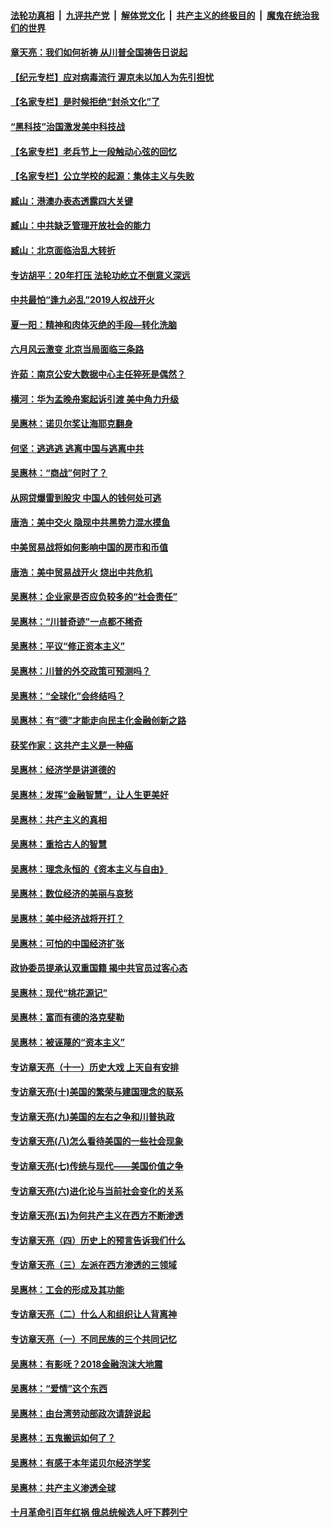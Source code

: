 

####  [法轮功真相](../../../../basic/blob/master/README.md?t=05091602) &nbsp;|&nbsp; [九评共产党](../../../../9ping.md/blob/master/README.md?t=05091602) &nbsp;|&nbsp; [解体党文化](../../../../jtdwh.md/blob/master/README.md?t=05091602)  &nbsp;|&nbsp; [共产主义的终极目的](../../../../gczydzjmd.md/blob/master/README.md?t=05091602) &nbsp;|&nbsp; [魔鬼在统治我们的世界](../../../../mgztzwmdsj.md/blob/master/README.md?t=05091602) 

#### [章天亮：我们如何祈祷 从川普全国祷告日说起](../pages/nsc423/n11944627.md?t=05091602) 

#### [【纪元专栏】应对病毒流行 渥京未以加人为先引担忧](../pages/nsc423/n11875714.md?t=05091602) 

#### [【名家专栏】是时候拒绝“封杀文化”了](../pages/nsc423/n11814093.md?t=05091602) 

#### [“黑科技”治国激发美中科技战](../pages/nsc423/n11638056.md?t=05091602) 

#### [【名家专栏】老兵节上一段触动心弦的回忆](../pages/nsc423/n11646016.md?t=05091602) 

#### [【名家专栏】公立学校的起源：集体主义与失败](../pages/nsc423/n11601833.md?t=05091602) 

#### [臧山：港澳办表态透露四大关键](../pages/nsc423/n11421628.md?t=05091602) 

#### [臧山：中共缺乏管理开放社会的能力](../pages/nsc423/n11407457.md?t=05091602) 

#### [臧山：北京面临治乱大转折](../pages/nsc423/n11406895.md?t=05091602) 

#### [专访胡平：20年打压 法轮功屹立不倒意义深远](../pages/nsc423/n11398800.md?t=05091602) 

#### [中共最怕“逢九必乱”2019人权战开火](../pages/nsc423/n11385248.md?t=05091602) 

#### [夏一阳：精神和肉体灭绝的手段—转化洗脑](../pages/nsc423/n11368250.md?t=05091602) 

#### [六月风云激变 北京当局面临三条路](../pages/nsc423/n11313668.md?t=05091602) 

#### [许茹：南京公安大数据中心主任猝死是偶然？](../pages/nsc423/n11064744.md?t=05091602) 

#### [横河：华为孟晚舟案起诉引渡 美中角力升级](../pages/nsc423/n11027230.md?t=05091602) 

#### [吴惠林：诺贝尔奖让海耶克翻身](../pages/nsc423/n10890049.md?t=05091602) 

#### [何坚：逃逃逃 逃离中国与逃离中共](../pages/nsc423/n10592891.md?t=05091602) 

#### [吴惠林：“商战”何时了？](../pages/nsc423/n10573558.md?t=05091602) 

#### [从网贷爆雷到股灾 中国人的钱何处可逃](../pages/nsc423/n10572800.md?t=05091602) 

#### [唐浩：美中交火 隐现中共黑势力混水摸鱼](../pages/nsc423/n10544040.md?t=05091602) 

#### [中美贸易战将如何影响中国的房市和币值](../pages/nsc423/n10543697.md?t=05091602) 

#### [唐浩：美中贸易战开火 烧出中共危机](../pages/nsc423/n10540126.md?t=05091602) 

#### [吴惠林：企业家是否应负较多的“社会责任”](../pages/nsc423/n10535022.md?t=05091602) 

#### [吴惠林：“川普奇迹”一点都不稀奇](../pages/nsc423/n10512808.md?t=05091602) 

#### [吴惠林：平议“修正资本主义”](../pages/nsc423/n10495724.md?t=05091602) 

#### [吴惠林：川普的外交政策可预测吗？](../pages/nsc423/n10462387.md?t=05091602) 

#### [吴惠林：“全球化”会终结吗？](../pages/nsc423/n10452838.md?t=05091602) 

#### [吴惠林：有“德”才能走向民主化金融创新之路](../pages/nsc423/n10432292.md?t=05091602) 

#### [获奖作家：这共产主义是一种癌](../pages/nsc423/n10431541.md?t=05091602) 

#### [吴惠林：经济学是讲道德的](../pages/nsc423/n10398014.md?t=05091602) 

#### [吴惠林：发挥“金融智慧”，让人生更美好](../pages/nsc423/n10375019.md?t=05091602) 

#### [吴惠林：共产主义的真相](../pages/nsc423/n10351394.md?t=05091602) 

#### [吴惠林：重拾古人的智慧](../pages/nsc423/n10337691.md?t=05091602) 

#### [吴惠林：理念永恒的《资本主义与自由》](../pages/nsc423/n10316274.md?t=05091602) 

#### [吴惠林：数位经济的美丽与哀愁](../pages/nsc423/n10292946.md?t=05091602) 

#### [吴惠林：美中经济战将开打？](../pages/nsc423/n10258825.md?t=05091602) 

#### [吴惠林：可怕的中国经济扩张](../pages/nsc423/n10219147.md?t=05091602) 

#### [政协委员提承认双重国籍 揭中共官员过客心态](../pages/nsc423/n10208809.md?t=05091602) 

#### [吴惠林：现代“桃花源记”](../pages/nsc423/n10185234.md?t=05091602) 

#### [吴惠林：富而有德的洛克斐勒](../pages/nsc423/n10142264.md?t=05091602) 

#### [吴惠林：被诬蔑的“资本主义”](../pages/nsc423/n10124816.md?t=05091602) 

#### [专访章天亮（十一）历史大戏 上天自有安排](../pages/nsc423/n10094905.md?t=05091602) 

#### [专访章天亮(十)美国的繁荣与建国理念的联系](../pages/nsc423/n10094899.md?t=05091602) 

#### [专访章天亮(九)美国的左右之争和川普执政](../pages/nsc423/n10094889.md?t=05091602) 

#### [专访章天亮(八)怎么看待美国的一些社会现象](../pages/nsc423/n10094857.md?t=05091602) 

#### [专访章天亮(七)传统与现代——美国价值之争](../pages/nsc423/n10093140.md?t=05091602) 

#### [专访章天亮(六)进化论与当前社会变化的关系](../pages/nsc423/n10092036.md?t=05091602) 

#### [专访章天亮(五)为何共产主义在西方不断渗透](../pages/nsc423/n10083620.md?t=05091602) 

#### [专访章天亮（四）历史上的预言告诉我们什么](../pages/nsc423/n10083606.md?t=05091602) 

#### [专访章天亮（三）左派在西方渗透的三领域](../pages/nsc423/n10081115.md?t=05091602) 

#### [吴惠林：工会的形成及其功能](../pages/nsc423/n10080633.md?t=05091602) 

#### [专访章天亮（二）什么人和组织让人背离神](../pages/nsc423/n10076637.md?t=05091602) 

#### [专访章天亮（一）不同民族的三个共同记忆](../pages/nsc423/n10074188.md?t=05091602) 

#### [吴惠林：有影呒？2018金融泡沫大地震](../pages/nsc423/n10040534.md?t=05091602) 

#### [吴惠林：“爱情”这个东西](../pages/nsc423/n10019423.md?t=05091602) 

#### [吴惠林：由台湾劳动部政次请辞说起](../pages/nsc423/n9979679.md?t=05091602) 

#### [吴惠林：五鬼搬运如何了？](../pages/nsc423/n9925338.md?t=05091602) 

#### [吴惠林：有感于本年诺贝尔经济学奖](../pages/nsc423/n9871883.md?t=05091602) 

#### [吴惠林：共产主义渗透全球](../pages/nsc423/n9812748.md?t=05091602) 

#### [十月革命引百年红祸 俄总统候选人吁下葬列宁](../pages/nsc423/n9810182.md?t=05091602) 

